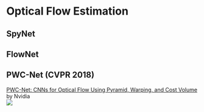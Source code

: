# Optical Flow Estimation

## SpyNet
## FlowNet

## PWC-Net (CVPR 2018)
[PWC-Net: CNNs for Optical Flow Using Pyramid, Warping, and Cost Volume](https://arxiv.org/abs/1709.02371) by Nvidia  
![](https://github.com/NVlabs/PWC-Net/raw/master/network.png)